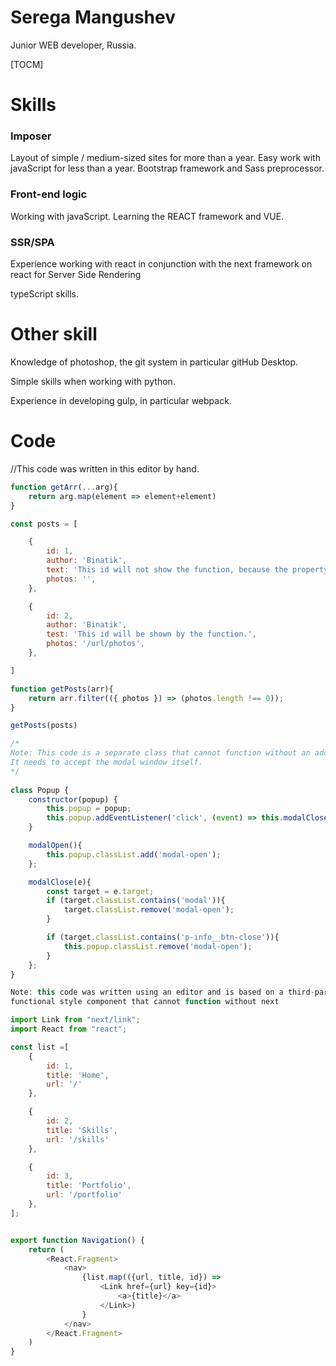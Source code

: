 # Serega Mangushev  
Junior WEB developer, Russia.

[TOCM]

# Skills 
### Imposer 

Layout of simple / medium-sized sites for more than a year. Easy work with javaScript for less than a year. 
Bootstrap framework and Sass preprocessor.
 
### Front-end logic 

Working with javaScript. Learning the REACT framework and VUE.

### SSR/SPA   
 
Experience working with react in conjunction with the next framework on react for 
Server Side Rendering 

typeScript skills.

# Other skill   

Knowledge of photoshop, the git system in particular gitHub Desktop.  

Simple skills when working with python.  

Experience in developing gulp, in particular webpack.  

# Code 
 
//This code was written in this editor by hand.  

```js
function getArr(...arg){
    return arg.map(element => element+element)
} 

```   

```js
const posts = [

    {
        id: 1,
        author: 'Binatik',
        text: 'This id will not show the function, because the property is an empty string.',
        photos: '',
    },

    {
        id: 2,
        author: 'Binatik',
        test: 'This id will be shown by the function.',
        photos: '/url/photos',
    },

]

function getPosts(arr){
    return arr.filter(({ photos }) => (photos.length !== 0));
}

getPosts(posts)

```     

```js 
/* 
Note: This code is a separate class that cannot function without an additional class.  
It needs to accept the modal window itself.
*/ 
 
class Popup {
    constructor(popup) {
        this.popup = popup;
        this.popup.addEventListener('click', (event) => this.modalClose(event));
    }

    modalOpen(){
        this.popup.classList.add('modal-open');
    };

    modalClose(e){
        const target = e.target;
        if (target.classList.contains('modal')){
            target.classList.remove('modal-open');
        }

        if (target.classList.contains('p-info__btn-close')){
            this.popup.classList.remove('modal-open');
        }
    };
}
```   
```js 
Note: this code was written using an editor and is based on a third-party  
functional style component that cannot function without next

import Link from "next/link";
import React from "react";

const list =[
    {
        id: 1,
        title: 'Home',
        url: '/'
    },

    {
        id: 2,
        title: 'Skills',
        url: '/skills'
    },

    {
        id: 3,
        title: 'Portfolio',
        url: '/portfolio'
    },
];


export function Navigation() {
    return (
        <React.Fragment>
            <nav>
                {list.map(({url, title, id}) =>
                    <Link href={url} key={id}>
                        <a>{title}</a>
                    </Link>)
                }
            </nav>
        </React.Fragment>
    )
}
```  








